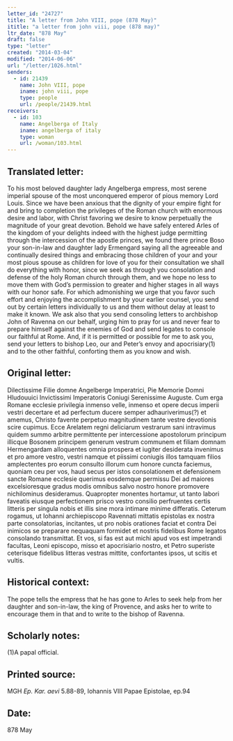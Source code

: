 ```yaml
---
letter_id: "24727"
title: "A letter from John VIII, pope (878 May)"
ititle: "a letter from john viii, pope (878 may)"
ltr_date: "878 May"
draft: false
type: "letter"
created: "2014-03-04"
modified: "2014-06-06"
url: "/letter/1026.html"
senders:
  - id: 21439
    name: John VIII, pope
    iname: john viii, pope
    type: people
    url: /people/21439.html
receivers:
  - id: 103
    name: Angelberga of Italy
    iname: angelberga of italy
    type: woman
    url: /woman/103.html
---
```

<h2> Translated letter:</h2>To his most beloved daughter lady Angelberga empress, most serene imperial spouse of the most unconquered emperor of pious memory Lord Louis.
Since we have been anxious that the dignity of your empire fight for and bring to completion the privileges of the Roman church with enormous desire and labor, with Christ favoring we desire to know perpetually the magnitude of your great devotion.  Behold we have safely entered Arles of the kingdom of your delights indeed with the highest judge permitting through the intercession of the apostle princes, we found there prince Boso your son-in-law and daughter lady Ermengard saying all the agreeable and continually desired things and embracing those children of  your and your most pious spouse as children for love of you for their consultation we shall do everything with honor, since we seek as through you consolation and defense of the holy Roman church through them, and we hope no less to move them with God’s permission to greater and higher stages in all ways with our honor safe.  For which admonishing we urge that you favor such effort and enjoying the accomplishment by your earlier counsel, you send out by certain letters individually to us and them without delay at least to make it known.  We ask also that you send consoling letters to archbishop John of Ravenna on our behalf, urging him to pray for us and never fear to prepare himself against the enemies of God and send legates to console our faithful at Rome.  And, if it is permitted or possible for me to ask you, send your letters to bishop Leo, our and Peter’s envoy and apocrisiary(1) and to the other faithful, conforting them as you know and wish.
<h2 class="mt-4"> Original letter:</h2>Dilectissime Filie domne Angelberge Imperatrici, Pie Memorie Domni Hludouuici Invictissimi Imperatoris Coniugi Serenissime Auguste.
Cum erga Romane ecclesie privilegia inmenso velle, inmenso et opere decus imperii vestri decertare et ad perfectum ducere semper adhauriverimus(?) et amemus, Christo favente perpetuo magnitudinem tante vestre devotionis scire cupimus.  Ecce Arelatem regni deliciarum vestrarum sani intravimus quidem summo arbitre permittente per intercessione apostolorum principum illicque Bosonem principem generum vestrum communem et filiam domnam Hermengardam alloquentes omnia prospera et iugiter desiderata invenimus et pro amore vestro, vestri namque et piissimi coniugis illos tamquam filios amplectentes pro eorum consulto illorum cum honore cuncta faciemus, quoniam ceu per vos, haud secus per istos consolationem et defensionem sancte Romane ecclesie querimus eosdemque permissu Dei ad maiores excelsioresque gradus modis omnibus salvo nostro honore promovere nichilominus desideramus.  Quapropter monentes hortamur, ut tanto labori faveatis eiusque perfectionem prisco vestro consilio perfruentes certis litteris per singula nobis et illis sine mora intimare minime differatis.  Ceterum rogamus, ut Iohanni archiepiscopo Ravennati mittatis epistolas ex nostra parte consolatorias, incitantes, ut pro nobis orationes faciat et contra Dei inimicos se preparare nequaquam formidet et nostris fidelibus Rome legatos consolando transmittat.  Et vos, si fas est aut michi apud vos est impetrandi facultas, Leoni episcopo, misso et apocrisiario nostro, et Petro superiste ceterisque fidelibus litteras vestras mittite, confortantes ipsos, ut scitis et vultis.
<h2 class="mt-4"> Historical context:</h2>The pope tells the empress that he has gone to Arles to seek help from her daughter and son-in-law, the king of Provence, and asks her to write to encourage them in that and to write to the bishop of Ravenna.
<h2 class="mt-4"> Scholarly notes:</h2>(1)A papal official.
<h2 class="mt-4"> Printed source:</h2><p>MGH <em>Ep. Kar. aevi</em> 5.88-89, Iohannis VIII Papae Epistolae, ep.94</p><h2 class="mt-4"> Date:</h2>878 May